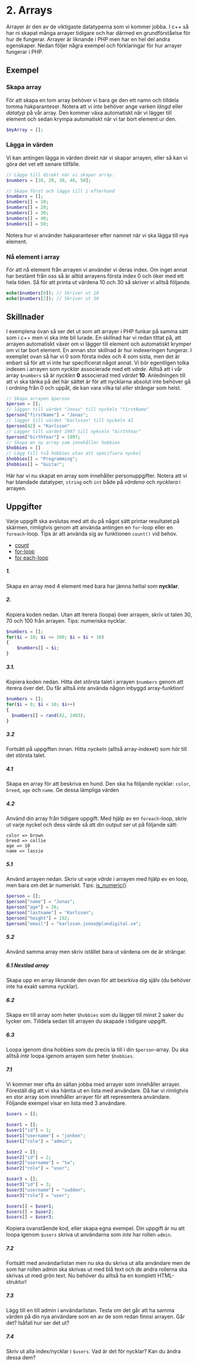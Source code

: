 # 2. Arrays
Arrayer är den av de viktigaste datatyperna som vi kommer jobba. I c++ så har ni skapat många arrayer tidigare och har därmed en grundförståelse för hur de fungerar. Arrayer är liknande i PHP men har en hel del andra egenskaper. Nedan följer några exempel och förklaringar för hur arrayer fungerar i PHP.

## Exempel

### Skapa array
För att skapa en tom array behöver vi bara ge den ett namn och tilldela tomma hakparanteser. Notera att vi *inte* behöver ange varken *längd* eller *datatyp* på vår array. Den kommer växa automatiskt när vi lägger till element och sedan krympa automatiskt när vi tar bort element ur den.
```php
$myArray = [];
```

### Lägga in värden
Vi kan antingen lägga in värden direkt när vi skapar arrayen, eller så kan vi göra det vet ett senare tillfälle.
```php
// Lägga till direkt när vi skapar array.
$numbers = [10, 20, 30, 40, 50];

// Skapa först och lägga till i efterhand
$numbers = [];
$numbers[] = 10;
$numbers[] = 20;
$numbers[] = 30;
$numbers[] = 40;
$numbers[] = 50;
```
Notera hur vi använder hakparanteser efter namnet när vi ska lägga till nya element.

### Nå element i array
För att nå element från arrayen vi använder vi deras index. Om inget annat har bestämt från oss så är alltid arrayens första index 0 och öker med ett hela tiden. Så för att printa ut värdena 10 och 30 så skriver vi alltså följande.
```php
echo($numbers[0]); // Skriver ut 10
echo($numbers[2]); // Skriver ut 30
```

## Skillnader
I exemplena övan så ser det ut som att arrayer i PHP funkar på samma sätt som i c++ men vi ska inte bli lurade. En skillnad har vi redan tittat på, att arrayen automatiskt växer om vi lägger till element och automatiskt krymper om vi tar bort element. 
En annan stor skillnad är hur indexeringen fungerar. I exemplet ovan så har vi 0 som första index och 4 som sista, men det är enbart så för att vi inte har specificerat något annat. 
Vi bör egentligen tolka indexen i arrayen som _nycklar_ associerade med ett _värde_. Alltså att i vår array ```$numbers``` så är _nycklen_ **0** associerad med _värdet_ **10**. Anledningen till att vi ska tänka på det här sättet är för att nycklarna absolut inte behöver gå i ordning från 0 och uppåt, de kan vara vilka tal *eller* strängar som helst.
```php
// Skapa arrayen $person
$person = [];
// lägger till värdet "Jonas" till nyckeln "firstName"
$person["firstName"] = "Jonas";
// lägger till värdet "Karlsson" till nyckeln 42 
$person[42] = "Karlsson"
// Lägger till värdet 1997 till nykceln "birthYear"
$person["birthYear"] = 1997;
// Skapa en ny array som innehåller hobbies
$hobbies = []
// Lägg till två hobbies utan att specifiera nyckel
$hobbies[] = "Programming";
$hobbies[] = "Guitar";
```
Här har vi nu skapat en array som innehåller personuppgifter. Notera att vi har blandade datatyper, ```string``` och ```int``` både på _värdena_ och _nycklara_ i arrayen.

## Uppgifter
Varje uppgift ska avslutas med att du på något sätt printar resultatet på skärmen, rimligtvis genom att använda antingen en ```for```-loop eller en ```foreach```-loop. Tips är att använda sig av funktionen ```count()``` vid behov.

+ [count](https://www.php.net/manual/en/function.count)
+ [for-loop](https://www.php.net/manual/en/control-structures.for.php)
+ [for each-loop](https://www.php.net/manual/en/control-structures.foreach.php)

##### 1.
Skapa en array med 4 element med bara har jämna heltal som **nycklar**.

##### 2. 
Kopiera koden nedan. Utan att iterera (loopa) över arrayen, skriv ut talen 30, 70 och 100 från arrayen. Tips: numeriska nycklar.
```php
$numbers = [];
for($i = 10; $i <= 100; $i = $i + 10)
{
    $numbers[] = $i;
}
```

##### 3.1.

Kopiera koden nedan. Hitta det största talet i arrayen ```$numbers``` genom att iterera över det. Du får alltså _inte_ använda någon inbyggd array-funktion!
```php
$numbers = [];
for($i = 0; $i < 10; $i++)
{
  $numbers[] = rand(42, 1403);
}
```

##### 3.2
Fortsätt på uppgiften innan. Hitta _nyckeln_ (alltså array-indexet) som hör till det största talet.

##### 4.1
Skapa en array för att beskriva en hund. Den ska ha följande nycklar: ```color```, ```breed```, ```age``` och ```name```. Ge dessa lämpliga värden

##### 4.2
Använd din array från tidigare uppgift. Med hjälp av en ```foreach```-loop, skriv ut varje nyckel och dess värde så att din output ser ut på följande sätt: 
```
color => brown
breed => collie
age => 10
name => lassie
```
##### 5.1
Använd arrayen nedan. Skriv ut varje _värde_ i arrayen med hjälp ev en loop, men bara om det är numeriskt. Tips: [is_numeric()](https://www.php.net/manual/en/function.is-numeric.php)
```php
$person = [];
$person["name"] = "Jonas";
$person["age"] = 26;
$person["lastname"] = "Karlsson";
$person["height"] = 192;
$person["email"] = "karlsson.jonas@plandigital.se";
```

##### 5.2
Använd samma array men skriv istället bara ut värdena om de är strängar.

##### 6.1 Nestlad array
Skapa upp en array liknande den ovan för att besrkiva dig själv (du behöver inte ha exakt samma nycklar).

##### 6.2
Skapa en till array som heter ```$hobbies``` som du lägger till minst 2 saker du tycker om. Tilldela sedan till arrayen du skapade i tidigare uppgift.

##### 6.3
Loopa igenom dina hobbies som du precis la till i din ```$person```-array. Du ska alltså _inte_ loopa igenom arrayen som heter ```$hobbies```.

##### 7.1
Vi kommer mer ofta än sällan jobba med arrayer som innehåller arrayer. Föreställ dig att vi ska hämta ut en lista med användare. Då har vi rimligtvis en stor array som innehåller arrayer för att representera användare. 
Följande exempel visar en lista med 3 användare.
```php
$users = [];

$user1 = [];
$user1["id"] = 1;
$user1["username"] = "jonken";
$user1["role"] = "admin";

$user2 = [];
$user2["id"] = 2;
$user2["username"] = "tw";
$user2["role"] = "user";

$user3 = [];
$user3["id"] = 3;
$user3["username"] = "sudden";
$user3["role"] = "user";

$users[] = $user1;
$users[] = $user2;
$users[] = $user3;
```
Kopiera ovanstående kod, eller skapa egna exempel. Din uppgift är nu att loopa igenom ```$users``` skriva ut användarna som _inte_ har rollen ```admin```.

##### 7.2
Fortsätt med användarlistan men nu ska du skriva ut alla användare men de som har rollen admin ska skrivas ut med blå text och de andra rollerna ska skrivas ut med grön text. Nu behöver du alltså ha en komplett HTML-struktur!

##### 7.3
Lägg till en till admin i användarlistan. Testa om det går att ha samma värden på din nya användare som en av de som redan finnsi arrayen. Går det? Isåfall hur ser det ut?

##### 7.4
Skriv ut alla index/nycklar i ```$users```. 
Vad är det för nycklar?
Kan du ändra dessa dem?